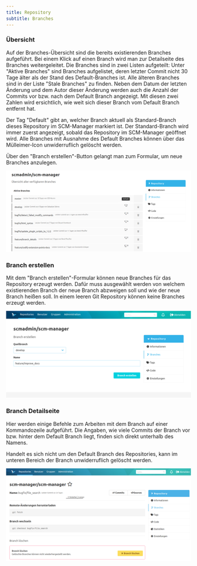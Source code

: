```yaml
---
title: Repository
subtitle: Branches
---
```

### Übersicht
Auf der Branches-Übersicht sind die bereits existierenden Branches aufgeführt. Bei einem Klick auf einen Branch wird man zur Detailseite des Branches weitergeleitet.
Die Branches sind in zwei Listen aufgeteilt: Unter "Aktive Branches" sind Branches aufgelistet, deren letzter Commit
nicht 30 Tage älter als der Stand des Default-Branches ist. Alle älteren Branches sind in der Liste "Stale Branches" zu finden.
Neben dem Datum der letzten Änderung und dem Autor dieser Änderung werden auch die Anzahl der Commits vor bzw. nach dem Default Branch angezeigt. 
Mit diesen zwei Zahlen wird ersichtlich, wie weit sich dieser Branch vom Default Branch entfernt hat.

Der Tag "Default" gibt an, welcher Branch aktuell als Standard-Branch dieses Repository im SCM-Manager markiert ist. Der Standard-Branch wird immer zuerst angezeigt, sobald das Repository im SCM-Manager geöffnet wird.
Alle Branches mit Ausnahme des Default Branches können über das Mülleimer-Icon unwiderruflich gelöscht werden.

Über den "Branch erstellen"-Button gelangt man zum Formular, um neue Branches anzulegen.

![Branches Übersicht](assets/repository-branches-overview.png)

### Branch erstellen
Mit dem "Branch erstellen"-Formular können neue Branches für das Repository erzeugt werden. Dafür muss ausgewählt werden von welchem existierenden Branch der neue Branch abzweigen soll und wie der neue Branch heißen soll. In einem leeren Git Repository können keine Branches erzeugt werden.

![Branch erstellen](assets/repository-create-branch.png)

### Branch Detailseite
Hier werden einige Befehle zum Arbeiten mit dem Branch auf einer Kommandozeile aufgeführt.
Die Angaben, wie viele Commits der Branch vor bzw. hinter dem Default Branch liegt, finden sich direkt unterhalb des Namens.

Handelt es sich nicht um den Default Branch des Repositories, kann im unteren Bereich der Branch unwiderruflich gelöscht werden.

![Branch Detailseite](assets/repository-branch-detailView.png)
